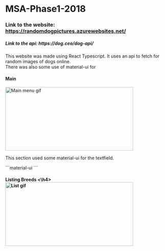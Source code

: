 # MSA-Phase1-2018
### Link to the website: https://randomdogpictures.azurewebsites.net/
<h5>Link to the api: https://dog.ceo/dog-api/ </h5>
<p>This website was made using React Typescript. It uses an api to fetch for random images of dogs online.<br>
There was also some use of material-ui for </p>
<h4>Main</h4>
<img src="http://g.recordit.co/yzhz3LCdK1.gif" alt="Main menu gif" width="400" height="200" />
<p>This section used some material-ui for the textfield. </p>
```material-ui
    <TextField
      placeholder="Dog breed"
      label="Breed"
      className="textfield"
      inputProps={{
        'aria-label': 'Description',
      }}
      onChange={this.handleChange}
    />
```

<h4>Listing Breeds <\h4>
<img src="https://media.giphy.com/media/1BeEG1Yxkdsc6Bvk8G/giphy.gif" alt="List gif" width="400" height="200" />
